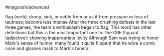 #magoosh/advanced

flag (verb): droop, sink, or settle from or as if from pressure or loss of tautness; become less intense 
After the three crushing defeats in the last three games, the team's enthusiasm began to flag. 
This word has other definitions but this is the most important one for the GRE 
flippant (adjective): showing inappropriate levity 
Although Sam was trying to honor Mark's sense of humor, many found it quite flippant that he wore a 
comic nose and glasses mask to Mark's funeral. 
